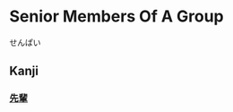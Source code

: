# Senior Members Of A Group
せんぱい
## Kanji
### [先](../Kanji/kanji-dict/先.md)[輩](../Kanji/kanji-dict/輩.md)